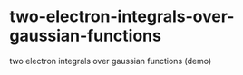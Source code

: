 # two-electron-integrals-over-gaussian-functions
two electron integrals over gaussian functions (demo)
